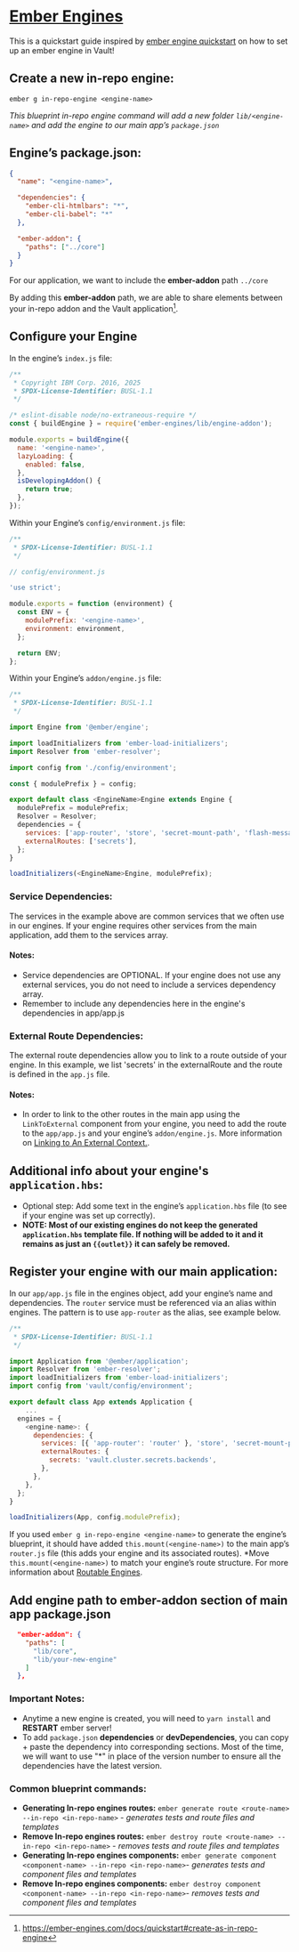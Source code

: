 # [Ember Engines](https://ember-engines.com/docs)

This is a quickstart guide inspired by [ember engine quickstart](https://ember-engines.com/docs/quickstart) on how to set up an ember engine in Vault!

## Create a new in-repo engine:

`ember g in-repo-engine <engine-name>`

_This blueprint in-repo engine command will add a new folder `lib/<engine-name>` and add the engine to our main app’s `package.json`_

## Engine’s package.json:

```json
{
  "name": "<engine-name>",

  "dependencies": {
    "ember-cli-htmlbars": "*",
    "ember-cli-babel": "*"
  },

  "ember-addon": {
    "paths": ["../core"]
  }
}
```

For our application, we want to include the **ember-addon** path `../core`

By adding this **ember-addon** path, we are able to share elements between your in-repo addon and the Vault application[^1].

## Configure your Engine

In the engine’s `index.js` file:

```js
/**
 * Copyright IBM Corp. 2016, 2025
 * SPDX-License-Identifier: BUSL-1.1
 */

/* eslint-disable node/no-extraneous-require */
const { buildEngine } = require('ember-engines/lib/engine-addon');

module.exports = buildEngine({
  name: '<engine-name>',
  lazyLoading: {
    enabled: false,
  },
  isDevelopingAddon() {
    return true;
  },
});
```

Within your Engine’s `config/environment.js` file:

```js
/**
 * SPDX-License-Identifier: BUSL-1.1
 */

// config/environment.js

'use strict';

module.exports = function (environment) {
  const ENV = {
    modulePrefix: '<engine-name>',
    environment: environment,
  };

  return ENV;
};
```

Within your Engine’s `addon/engine.js` file:

```js
/**
 * SPDX-License-Identifier: BUSL-1.1
 */

import Engine from '@ember/engine';

import loadInitializers from 'ember-load-initializers';
import Resolver from 'ember-resolver';

import config from './config/environment';

const { modulePrefix } = config;

export default class <EngineName>Engine extends Engine {
  modulePrefix = modulePrefix;
  Resolver = Resolver;
  dependencies = {
    services: ['app-router', 'store', 'secret-mount-path', 'flash-messages'],
    externalRoutes: ['secrets'],
  };
}

loadInitializers(<EngineName>Engine, modulePrefix);
```

### Service Dependencies:

The services in the example above are common services that we often use in our engines. If your engine requires other services from the main application, add them to the services array.

#### Notes:

- Service dependencies are OPTIONAL. If your engine does not use any external services, you do not need to include a services dependency array.
- Remember to include any dependencies here in the engine's dependencies in app/app.js

### External Route Dependencies:

The external route dependencies allow you to link to a route outside of your engine. In this example, we list 'secrets' in the externalRoute and the route is defined in the `app.js` file.

#### Notes:

- In order to link to the other routes in the main app using the `LinkToExternal` component from your engine, you need to add the route to the `app/app.js` and your engine’s `addon/engine.js`. More information on [Linking to An External Context.](https://ember-engines.com/docs/link-to-external).

## Additional info about your engine's `application.hbs`:

- Optional step: Add some text in the engine’s `application.hbs` file (to see if your engine was set up correctly).
- **NOTE: Most of our existing engines do not keep the generated `application.hbs` template file. If nothing will be added to it and it remains as just an `{{outlet}}` it can safely be removed.**

## Register your engine with our main application:

In our `app/app.js` file in the engines object, add your engine’s name and dependencies. The `router` service must be referenced via an alias within engines. The pattern is to use `app-router` as the alias, see example below.

```js
/**
 * SPDX-License-Identifier: BUSL-1.1
 */

import Application from '@ember/application';
import Resolver from 'ember-resolver';
import loadInitializers from 'ember-load-initializers';
import config from 'vault/config/environment';

export default class App extends Application {
	...
  engines = {
    <engine-name>: {
      dependencies: {
        services: [{ 'app-router': 'router' }, 'store', 'secret-mount-path', 'flash-messages', <any-other-dependencies-you-have>],
        externalRoutes: {
          secrets: 'vault.cluster.secrets.backends',
        },
      },
    },
  };
}

loadInitializers(App, config.modulePrefix);
```

If you used `ember g in-repo-engine <engine-name>` to generate the engine’s blueprint, it should have added `this.mount(<engine-name>)` to the main app’s `router.js` file (this adds your engine and its associated routes). \*Move `this.mount(<engine-name>)` to match your engine’s route structure. For more information about [Routable Engines](https://ember-engines.com/docs/quickstart#routable-engines).

## Add engine path to ember-addon section of main app package.json

```json
  "ember-addon": {
    "paths": [
      "lib/core",
      "lib/your-new-engine"
    ]
  },
```

### Important Notes:

- Anytime a new engine is created, you will need to `yarn install` and **RESTART** ember server!
- To add `package.json` **dependencies** or **devDependencies**, you can copy + paste the dependency into corresponding sections. Most of the time, we will want to use "\*" in place of the version number to ensure all the dependencies have the latest version.

### Common blueprint commands:

- **Generating In-repo engines routes:** `ember generate route <route-name> --in-repo <in-repo-name>` - _generates tests and route files and templates_
- **Remove In-repo engines routes:** `ember destroy route <route-name> --in-repo <in-repo-name>` - _removes tests and route files and templates_
- **Generating In-repo engines components:** `ember generate component <component-name> --in-repo <in-repo-name>`- _generates tests and component files and templates_
- **Remove In-repo engines components:** `ember destroy component <component-name> --in-repo <in-repo-name>`- _removes tests and component files and templates_

[^1]: https://ember-engines.com/docs/quickstart#create-as-in-repo-engine
